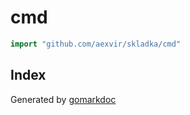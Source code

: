 <!-- Code generated by gomarkdoc. DO NOT EDIT -->

# cmd

```go
import "github.com/aexvir/skladka/cmd"
```

## Index



Generated by [gomarkdoc](<https://github.com/princjef/gomarkdoc>)
